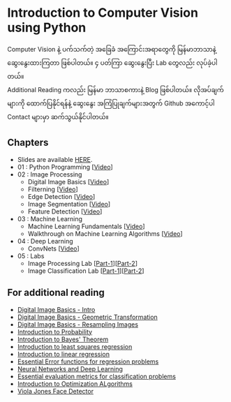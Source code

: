 # Introduction to Computer Vision using Python

Computer Vision နဲ့ ပက်သက်တဲ့ အ​ခြေခံ အ​ကြောင်းအရာ​တွေကို မြန်မာဘာသာနဲ့ ​ဆွေး​နွေးထားကြတာ ဖြစ်ပါတယ်။ ၄ ပတ်ကြာ ​ဆွေး​နွေးပြီး Lab ​တွေလည်း လုပ်ခဲ့ပါတယ်။ 
<br/>
Additional Reading ကလည်း မြန်မာ ဘာသာစကားနဲ့ Blog ဖြစ်ပါတယ်။ လိုအပ်ချက်များကို ထောက်ပြနိုင်ရန်နဲ့ ​ဆွေး​နွေး အကြံပြုချက်များအတွက် ​Github အ​ကောင့်ပါ Contact များမှာ ဆက်သွယ်နိုင်ပါတယ်။

## Chapters

- Slides are available [HERE](https://github.com/ThuraAung1601/Computer-Vision-Adventures/Slides).
- 01 : Python Programming [[Video](https://youtu.be/5MNltrJ2yCA)]
- 02 : Image Processing
     - Digital Image Basics [[Video](https://youtu.be/6ZFBJUIcy6M)]
     - Filterning [[Video](https://youtu.be/AM4DtHhfGaA)]
     - Edge Detection [[Video](https://youtu.be/hHDkMs0LUGk)]
     - Image Segmentation [[Video](https://youtu.be/g0OtPMZW9fU)]
     - Feature Detection [[Video](https://youtu.be/pdcBVxtVr0Y)]
- 03 : Machine Learning
     - Machine Learning Fundamentals [[Video](https://youtu.be/1rhj55RXE38)]
     - Walkthrough on Machine Learning Algorithms [[Video](https://youtu.be/jZS5-3SWFco)]
- 04 : Deep Learning
     - ConvNets [[Video](https://youtu.be/Tsv6fxLbccQ)]
- 05 : Labs
     - Image Processing Lab [[Part-1](https://youtu.be/AT7W-oAFRCA)][[Part-2](https://youtu.be/Pn8KeUqSrVs)] 
     - Image Classification Lab [[Part-1](https://youtu.be/xslqV8Ew9Pw)][[Part-2](https://youtu.be/A9xxvV2x40Q)]

## For additional reading

- [Digital Image Basics - Intro](https://link.medium.com/tHrZ0g0oQlb)
- [Digital Image Basics - Geometric Transformation](https://link.medium.com/TZukeC9oQlb)
- [Digital Image Basics - Resampling Images](https://thuraaung-ai.medium.com/resampling-images-55025fb34ee7)
- [Introduction to Probability](https://thuraaung-1601.medium.com/introduction-to-probability-7b884750aaa1)
- [Introduction to Bayes' Theorem](https://thuraaung-1601.medium.com/introduction-to-bayes-theorem-6deff20e584d)
- [Introduction to least squares regression](https://thuraaung-1601.medium.com/introduction-to-least-squares-regression-409220d6a230)
- [Introduction to linear regression](https://thuraaung-1601.medium.com/introduction-to-linear-regression-with-normal-equation-98e6c1f839f8)
- [Essential Error functions for regression problems](https://thuraaung-1601.medium.com/essential-error-functions-for-regression-problems-31c1431b1c36)
- [Neural Networks and Deep Learning](https://thuraaung-1601.medium.com/neural-networks-and-deep-learning-summary-in-burmese-c576877c3a7d)
- [Essential evaluation metrics for classification problems](https://thuraaung-1601.medium.com/essential-evaluation-metrics-for-classification-problems-267d87d8238)
- [Introduction to Optimization ALgorithms](https://thuraaung-1601.medium.com/optimization-algorithms-for-deep-learning-introduction-d27fdb35e254)
- [Viola Jones Face Detector](https://link.medium.com/NFracLLfpmb)
